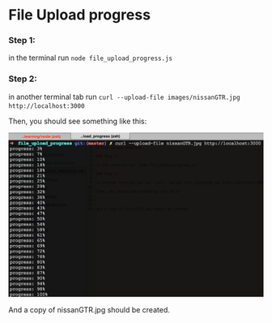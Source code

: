 # File Upload progress

### Step 1:

in the terminal run `node file_upload_progress.js`

### Step 2:

in another terminal tab run `curl --upload-file images/nissanGTR.jpg http://localhost:3000`

Then, you should see something like this:

![](https://github.com/MihaiLiviuCojocar/learning_Node/blob/master/file_upload_progress/images/Screen%20Shot%202015-05-05%20at%2014.32.28.png?raw=true)

And a copy of nissanGTR.jpg should be created.

